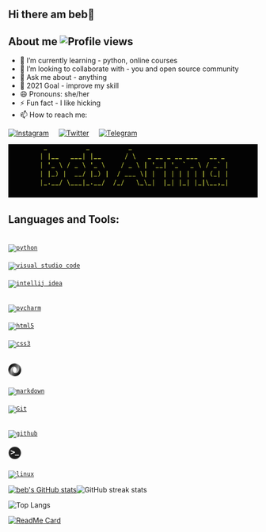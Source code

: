 ## Hi there am beb👋  
## About me  ![Profile views](https://gpvc.arturio.dev/beb777)  
- 🌱 I’m currently learning - python, online courses 
- 👯 I’m looking to collaborate with - you and open source community 
- 💬 Ask me about - anything
- 🥅 2021 Goal - improve my skill
- 😄 Pronouns: she/her
- ⚡ Fun fact - I like hicking 
- 📫 How to reach me: 
<p align="left">
<a href="https://www.instagram.com/bebo_isbeb/"><img src="https://github.com/Quadrified/Quadrified/blob/master/assets/social_media_svgs/instagram-round.svg" width="35px" alt="Instagram"></a> &nbsp; &nbsp;
<a href="https://twitter.com/beb_is_beb"><img src="https://github.com/Quadrified/Quadrified/blob/master/assets/social_media_svgs/twitter-round.svg"
width="35px" alt="Twitter"></a> &nbsp; &nbsp;
<a href="https://t.me/armapy"><img src="https://github.com/Quadrified/Quadrified/blob/master/assets/social_media_svgs/telegram-round.svg" width="35px"alt="Telegram"></a> &nbsp; &nbsp;
</p>  

![alt text](/images/pro.png)

## Languages and Tools:

[<code>
<img alt="python" width="26px" src="https://img.icons8.com/color/240/000000/python.png">
</code>](https://www.python.org/)
[<code>
<img alt="visual studio code" width="26px" src="https://img.icons8.com/fluent/240/000000/visual-studio-code-2019.png" />
</code>](https://code.visualstudio.com/)
[<code>
<img alt="intellij idea" width="26px" src="https://img.icons8.com/color/240/000000/intellij-idea.png" />
</code>](https://www.jetbrains.com/idea/)  

[<code>
<img alt="pycharm" width="26px" src="https://img.icons8.com/color/240/000000/pycharm.png" />
</code>](https://www.jetbrains.com/pycharm/)
[<code>
<img alt="html5" width="26px" src="https://img.icons8.com/color/240/000000/html-5.png">
</code>](https://developer.mozilla.org/en-US/docs/Web/HTML)
[<code>
<img alt="css3" width="26px" src="https://img.icons8.com/color/240/000000/css3.png">
</code>](https://developer.mozilla.org/en-US/docs/Web/CSS)  

[<code>
<img alt="json" width="26px" src="https://raw.githubusercontent.com/github/explore/80688e429a7d4ef2fca1e82350fe8e3517d3494d/topics/json/json.png">
</code>](https://www.json.org/json-en.html)
[<code>
<img alt="markdown" width="26px" src="https://img.icons8.com/ios-filled/100/000000/markdown.png">
</code>](https://www.markdownguide.org/)
[<code>
<img alt="Git" width="26px" src="https://img.icons8.com/color/240/000000/git.png">
</code>](https://git-scm.com/)  

[<code>
<img alt="github" width="26px" src="https://img.icons8.com/ios-glyphs/240/000000/github.png">
</code>](https://github.com/)
[<code>
<img alt="terminal" width="26px" src="https://raw.githubusercontent.com/github/explore/80688e429a7d4ef2fca1e82350fe8e3517d3494d/topics/terminal/terminal.png">
</code>](https://docs.microsoft.com/en-us/windows/terminal/)
[<code>
<img alt="linux" width="26px" src="https://img.icons8.com/color/96/000000/linux.png">
</code>](https://www.kernel.org/)








 [![beb's GitHub stats](https://github-readme-stats.vercel.app/api?username=beb777&theme=tokyonight)](https://github.com/beb777/github-readme-stats)![GitHub streak stats](https://github-readme-streak-stats.herokuapp.com/?user=beb777&theme=tokyonight)  

![Top Langs](https://github-readme-stats.vercel.app/api/top-langs/?username=beb777&theme=tokyonight)

[![ReadMe Card](https://github-readme-stats.vercel.app/api/pin/?username=beb77&repo=github-readme-stats)](https://github.com/anuraghazra/github-readme-stats)

